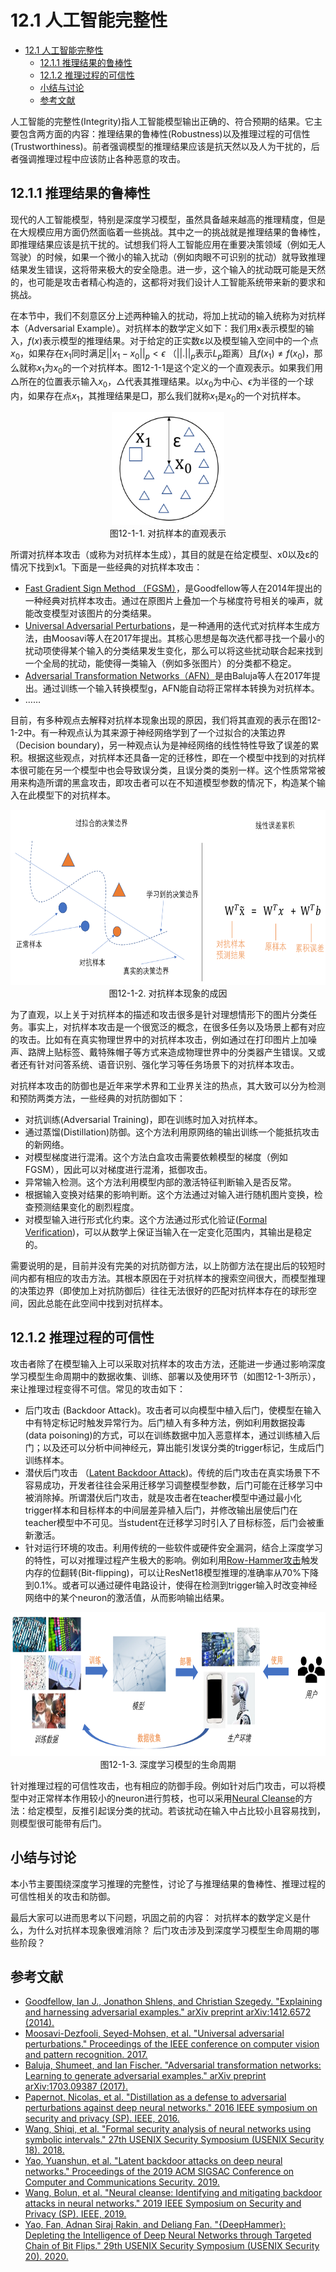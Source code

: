 <!--Copyright © Microsoft Corporation. All rights reserved.
  适用于[License](https://github.com/microsoft/AI-System/blob/main/LICENSE)版权许可-->

# 12.1 人工智能完整性

- [12.1 人工智能完整性](#121-人工智能完整性)
  - [12.1.1 推理结果的鲁棒性](#1211-推理结果的鲁棒性)
  - [12.1.2 推理过程的可信性](#1212-推理过程的可信性)
  - [小结与讨论](#小结与讨论)
  - [参考文献](#参考文献)

人工智能的完整性(Integrity)指人工智能模型输出正确的、符合预期的结果。它主要包含两方面的内容：推理结果的鲁棒性(Robustness)以及推理过程的可信性(Trustworthiness)。前者强调模型的推理结果应该是抗天然以及人为干扰的，后者强调推理过程中应该防止各种恶意的攻击。
## 12.1.1 推理结果的鲁棒性

现代的人工智能模型，特别是深度学习模型，虽然具备越来越高的推理精度，但是在大规模应用方面仍然面临着一些挑战。其中之一的挑战就是推理结果的鲁棒性，即推理结果应该是抗干扰的。试想我们将人工智能应用在重要决策领域（例如无人驾驶）的时候，如果一个微小的输入扰动（例如肉眼不可识别的扰动）就导致推理结果发生错误，这将带来极大的安全隐患。进一步，这个输入的扰动既可能是天然的，也可能是攻击者精心构造的，这都将对我们设计人工智能系统带来新的要求和挑战。

在本节中，我们不刻意区分上述两种输入的扰动，将加上扰动的输入统称为对抗样本（Adversarial Example）。对抗样本的数学定义如下：我们用x表示模型的输入，$f(x)$表示模型的推理结果。对于给定的正实数ε以及模型输入空间中的一个点$x_0$，如果存在$x_1$同时满足$||x_1-x_0||_p<\epsilon$ （$||.||_p$表示$L_p$距离）且$f(x_1)≠f(x_0)$，那么就称$x_1$为$x_0$的一个对抗样本。图12-1-1是这个定义的一个直观表示。如果我们用$\triangle$所在的位置表示输入$x_0$，$\triangle$代表其推理结果。以$x_0$为中心、$\epsilon$为半径的一个球内，如果存在点$x_1$，其推理结果是$\Box$，那么我们就称$x_1$是$x_0$的一个对抗样本。

<center> <img src="./img/1/12-1-1-adv.png" width="180" height="180" /></center>
<center>图12-1-1. 对抗样本的直观表示</center>

所谓对抗样本攻击（或称为对抗样本生成），其目的就是在给定模型、x0以及ε的情况下找到x1。下面是一些经典的对抗样本攻击：
- [Fast Gradient Sign Method （FGSM）](https://arxiv.org/abs/1412.6572)，是Goodfellow等人在2014年提出的一种经典对抗样本攻击。通过在原图片上叠加一个与梯度符号相关的噪声，就能改变模型对该图片的分类结果。
- [Universal Adversarial Perturbations](https://openaccess.thecvf.com/content_cvpr_2017/papers/Moosavi-Dezfooli_Universal_Adversarial_Perturbations_CVPR_2017_paper.pdf)，是一种通用的迭代式对抗样本生成方法，由Moosavi等人在2017年提出。其核心思想是每次迭代都寻找一个最小的扰动项使得某个输入的分类结果发生变化，那么可以将这些扰动联合起来找到一个全局的扰动，能使得一类输入（例如多张图片）的分类都不稳定。
- [Adversarial Transformation Networks（AFN）](https://arxiv.org/pdf/1703.09387.pdf)是由Baluja等人在2017年提出。通过训练一个输入转换模型g，AFN能自动将正常样本转换为对抗样本。
- ……

目前，有多种观点去解释对抗样本现象出现的原因，我们将其直观的表示在图12-1-2中。有一种观点认为其来源于神经网络学到了一个过拟合的决策边界（Decision boundary)，另一种观点认为是神经网络的线性特性导致了误差的累积。根据这些观点，对抗样本还具备一定的迁移性，即在一个模型中找到的对抗样本很可能在另一个模型中也会导致误分类，且误分类的类别一样。这个性质常常被用来构造所谓的黑盒攻击，即攻击者可以在不知道模型参数的情况下，构造某个输入在此模型下的对抗样本。

<center> <img src="./img/1/12-1-2-reason.png" width="640" height="280" /></center>
<center>图12-1-2. 对抗样本现象的成因</center>

为了直观，以上关于对抗样本的描述和攻击很多是针对理想情形下的图片分类任务。事实上，对抗样本攻击是一个很宽泛的概念，在很多任务以及场景上都有对应的攻击。比如有在真实物理世界中的对抗样本攻击，例如通过在打印图片上加噪声、路牌上贴标签、戴特殊帽子等方式来造成物理世界中的分类器产生错误。又或者还有针对问答系统、语音识别、强化学习等任务场景下的对抗样本攻击。

对抗样本攻击的防御也是近年来学术界和工业界关注的热点，其大致可以分为检测和预防两类方法，一些经典的对抗防御如下：
- 对抗训练(Adversarial Training)，即在训练时加入对抗样本。
- 通过蒸馏(Distillation)防御。这个方法利用原网络的输出训练一个能抵抗攻击的新网络。
- 对模型梯度进行混淆。这个方法白盒攻击需要依赖模型的梯度（例如FGSM），因此可以对梯度进行混淆，抵御攻击。
- 异常输入检测。这个方法利用模型内部的激活特征判断输入是否反常。
- 根据输入变换对结果的影响判断。这个方法通过对输入进行随机图片变换，检查预测结果变化的剧烈程度。
- 对模型输入进行形式化约束。这个方法通过形式化验证([Formal Verification](https://www.usenix.org/system/files/conference/usenixsecurity18/sec18-wang_0.pdf))，可以从数学上保证当输入在一定变化范围内，其输出是稳定的。

需要说明的是，目前并没有完美的对抗防御方法，以上防御方法在提出后的较短时间内都有相应的攻击方法。其根本原因在于对抗样本的搜索空间很大，而模型推理的决策边界（即使加上对抗防御后）往往无法很好的匹配对抗样本存在的球形空间，因此总能在此空间中找到对抗样本。


## 12.1.2 推理过程的可信性


攻击者除了在模型输入上可以采取对抗样本的攻击方法，还能进一步通过影响深度学习模型生命周期中的数据收集、训练、部署以及使用环节（如图12-1-3所示），来让推理过程变得不可信。常见的攻击如下：

- 后门攻击 (Backdoor Attack)。攻击者可以向模型中植入后门，使模型在输入中有特定标记时触发异常行为。后门植入有多种方法，例如利用数据投毒(data poisoning)的方式，可以在训练数据中加入恶意样本，通过训练植入后门；以及还可以分析中间神经元，算出能引发误分类的trigger标记，生成后门训练样本。
- 潜伏后门攻击 （[Latent Backdoor Attack](https://dl.acm.org/doi/pdf/10.1145/3319535.3354209))。传统的后门攻击在真实场景下不容易成功，开发者往往会采用迁移学习调整模型参数，后门可能在迁移学习中被消除掉。所谓潜伏后门攻击，就是攻击者在teacher模型中通过最小化trigger样本和目标样本的中间层差异植入后门，并修改输出层使后门在teacher模型中不可见。当student在迁移学习时引入了目标标签，后门会被重新激活。
- 针对运行环境的攻击。利用传统的一些软件或硬件安全漏洞，结合上深度学习的特性，可以对推理过程产生极大的影响。例如利用[Row-Hammer攻击](https://www.usenix.org/system/files/sec20-yao.pdf)触发内存的位翻转(Bit-flipping)，可以让ResNet18模型推理的准确率从70%下降到0.1%。或者可以通过硬件电路设计，使得在检测到trigger输入时改变神经网络中的某个neuron的激活值，从而影响输出结果。

<center> <img src="./img/1/12-1-3-lifecycle.png" width="640" height="230" /></center>
<center>图12-1-3. 深度学习模型的生命周期</center>

针对推理过程的可信性攻击，也有相应的防御手段。例如针对后门攻击，可以将模型中对正常样本作用较小的neuron进行剪枝，也可以采用[Neural Cleanse](https://arxiv.org/abs/1412.6572)的方法：给定模型，反推引起误分类的扰动。若该扰动在输入中占比较小且容易找到，则模型很可能带有后门。


 ## 小结与讨论

本小节主要围绕深度学习推理的完整性，讨论了与推理结果的鲁棒性、推理过程的可信性相关的攻击和防御。

最后大家可以进而思考以下问题，巩固之前的内容：
对抗样本的数学定义是什么，为什么对抗样本现象很难消除？
后门攻击涉及到深度学习模型生命周期的哪些阶段？

## 参考文献

- [Goodfellow, Ian J., Jonathon Shlens, and Christian Szegedy. "Explaining and harnessing adversarial examples." arXiv preprint arXiv:1412.6572 (2014).](https://arxiv.org/abs/1412.6572)
- [Moosavi-Dezfooli, Seyed-Mohsen, et al. "Universal adversarial perturbations." Proceedings of the IEEE conference on computer vision and pattern recognition. 2017.](https://openaccess.thecvf.com/content_cvpr_2017/papers/Moosavi-Dezfooli_Universal_Adversarial_Perturbations_CVPR_2017_paper.pdf)
- [Baluja, Shumeet, and Ian Fischer. "Adversarial transformation networks: Learning to generate adversarial examples." arXiv preprint arXiv:1703.09387 (2017).](https://arxiv.org/pdf/1703.09387.pdf)
- [Papernot, Nicolas, et al. "Distillation as a defense to adversarial perturbations against deep neural networks." 2016 IEEE symposium on security and privacy (SP). IEEE, 2016.](https://arxiv.org/pdf/1511.04508.pdf)
- [Wang, Shiqi, et al. "Formal security analysis of neural networks using symbolic intervals." 27th USENIX Security Symposium (USENIX Security 18). 2018.](https://www.usenix.org/system/files/conference/usenixsecurity18/sec18-wang_0.pdf)
- [Yao, Yuanshun, et al. "Latent backdoor attacks on deep neural networks." Proceedings of the 2019 ACM SIGSAC Conference on Computer and Communications Security. 2019.](https://dl.acm.org/doi/pdf/10.1145/3319535.3354209)
- [Wang, Bolun, et al. "Neural cleanse: Identifying and mitigating backdoor attacks in neural networks." 2019 IEEE Symposium on Security and Privacy (SP). IEEE, 2019.](https://arxiv.org/abs/1412.6572)
- [Yao, Fan, Adnan Siraj Rakin, and Deliang Fan. "{DeepHammer}: Depleting the Intelligence of Deep Neural Networks through Targeted Chain of Bit Flips." 29th USENIX Security Symposium (USENIX Security 20). 2020.](https://www.usenix.org/system/files/sec20-yao.pdf)